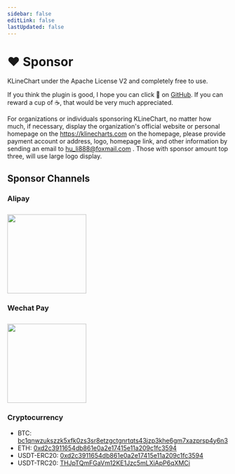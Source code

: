 ```yaml
---
sidebar: false
editLink: false
lastUpdated: false
---
```


# ❤️ Sponsor
KLineChart under the Apache License V2 and completely free to use.

If you think the plugin is good, I hope you can click 🌟 on [GitHub](https://github.com/liihuu/KLineChart). If you can reward a cup of ☕️, that would be very much appreciated.

For organizations or individuals sponsoring KLineChart, no matter how much, if necessary, display the organization's official website or personal homepage on the https://klinecharts.com on the homepage, please provide payment account or address, logo, homepage link, and other information by sending an email to hu_li888@foxmail.com . Those with sponsor amount top three, will use large logo display.

## Sponsor Channels
### Alipay
<img style="width:180px;margin-top:10px" src="/images/alipay_qr_code.png"/>

### Wechat Pay
<img style="width:180px;margin-top:10px" src="/images/wechat_pay_qr_code.png"/>

<!-- ## PayPal

- [paypal](https://paypal.me/liihuu) -->

### Cryptocurrency

- BTC: [bc1qnwzukszzk5xfk0zs3sr8etzgctgnrtqts43jzp3khe6gm7xazprsp4y6n3]()
- ETH: [0xd2c3911654db861e0a2e17415e11a209c1fc3594]()
- USDT-ERC20: [0xd2c3911654db861e0a2e17415e11a209c1fc3594]()
- USDT-TRC20: [THJpTQmFGaVm12KE1Jzc5mLXiApP6qXMCi]()